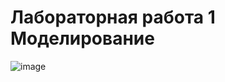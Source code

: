 # Лабораторная работа 1 Моделирование
![image](https://user-images.githubusercontent.com/71080554/157377462-5f11e659-887a-4a18-b7bd-91282c95d91d.png)
